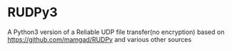 # RUDPy3
A Python3 version of a Reliable UDP file transfer(no encryption) based on https://github.com/mamgad/RUDPy and various other sources
